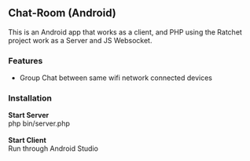 # 
<h2>Chat-Room (Android)</h2>
This is an Android app that works as a client, and PHP using the Ratchet project work as a Server and JS Websocket.
<h3>Features</h2>
<ul><li> Group Chat between same wifi network connected devices </li></ul>
<h3>Installation</h3>
<b>Start Server</b>
<br>
php bin/server.php
<br><br>
<b>Start Client</b>
<br>
Run through Android Studio

